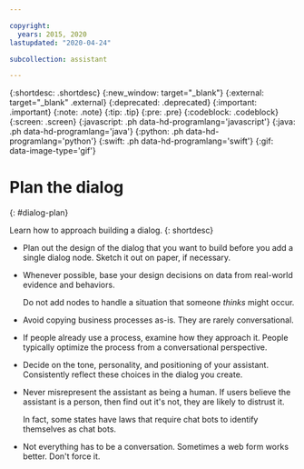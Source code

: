 ```yaml
---

copyright:
  years: 2015, 2020
lastupdated: "2020-04-24"

subcollection: assistant

---
```


{:shortdesc: .shortdesc}
{:new_window: target="_blank"}
{:external: target="_blank" .external}
{:deprecated: .deprecated}
{:important: .important}
{:note: .note}
{:tip: .tip}
{:pre: .pre}
{:codeblock: .codeblock}
{:screen: .screen}
{:javascript: .ph data-hd-programlang='javascript'}
{:java: .ph data-hd-programlang='java'}
{:python: .ph data-hd-programlang='python'}
{:swift: .ph data-hd-programlang='swift'}
{:gif: data-image-type='gif'}

# Plan the dialog
{: #dialog-plan}

Learn how to approach building a dialog.
{: shortdesc}

- Plan out the design of the dialog that you want to build before you add a single dialog node. Sketch it out on paper, if necessary.
- Whenever possible, base your design decisions on data from real-world evidence and behaviors. 

  Do not add nodes to handle a situation that someone *thinks* might occur.
- Avoid copying business processes as-is. They are rarely conversational.
- If people already use a process, examine how they approach it. People typically optimize the process from a conversational perspective.
- Decide on the tone, personality, and positioning of your assistant. Consistently reflect these choices in the dialog you create.
- Never misrepresent the assistant as being a human. If users believe the assistant is a person, then find out it's not, they are likely to distrust it.

  In fact, some states have laws that require chat bots to identify themselves as chat bots.
- Not everything has to be a conversation. Sometimes a web form works better. Don't force it.

